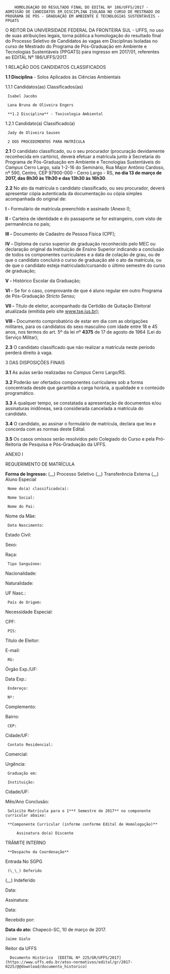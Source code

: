         HOMOLOGAÇÃO DO RESULTADO FINAL DO EDITAL Nº 186/UFFS/2017 - ADMISSÃO DE CANDIDATOS EM DISCIPLINA ISOLADA NO CURSO DE MESTRADO DO PROGRAMA DE PÓS - GRADUAÇÃO EM AMBIENTE E TECNOLOGIAS SUSTENTÁVEIS - PPGATS  

O REITOR DA UNIVERSIDADE FEDERAL DA FRONTEIRA SUL - UFFS, no uso de suas atribuições legais, torna pública a homologação do resultado final do Processo Seletivo de Candidatos às vagas em Disciplinas Isoladas no curso de Mestrado do Programa de Pós-Graduação em Ambiente e Tecnologias Sustentáveis (PPGATS) para ingresso em 2017/01, referentes ao EDITAL Nº 186/UFFS/2017.

 1 RELAÇÃO DOS CANDIDATOS CLASSIFICADOS

 **1.1 Disciplina** - Solos Aplicados às Ciências Ambientais

 1.1.1 Candidatos(as) Classificados(as)

     Isabel Jacobs

     Lana Bruna de Oliveira Engers

     **1.2 Disciplina** - Toxicologia Ambiental

 1.2.1 Candidato(a) Classificado(a)

     Jady de Oliveira Sausen

     2 DOS PROCEDIMENTOS PARA MATRÍCULA

 **2.1** O candidato classificado, ou o seu procurador (procuração devidamente reconhecida em cartório), deverá efetuar a matrícula junto à Secretaria do Programa de Pós-Graduação em Ambiente e Tecnologias Sustentáveis do *Campus* Cerro Largo, sala 1-2-16 do Seminário, Rua Major Antônio Cardoso, nº 590, Centro, CEP 97900-000 - Cerro Largo - RS, **no dia 13 de março de 2017, das 8h30 às 11h30 e das 13h30 às 16h30**.

 **2.2** No ato da matrícula o candidato classificado, ou seu procurador, deverá apresentar cópia autenticada da documentação ou cópia simples acompanhada do original de:

 **I -** Formulário de matrícula preenchido e assinado (Anexo I);

 **II -** Carteira de identidade e do passaporte se for estrangeiro, com visto de permanência no país;

 **III -** Documento de Cadastro de Pessoa Física (CPF);

 **IV -** Diploma de curso superior de graduação reconhecido pelo MEC ou declaração original da Instituição de Ensino Superior indicando a conclusão de todos os componentes curriculares e a data de colação de grau, ou de que o candidato concluirá o curso de graduação até o ato da matrícula, ou de que o candidato esteja matriculado/cursando o último semestre do curso de graduação;

 **V -** Histórico Escolar da Graduação;

 **VI -** Se for o caso, comprovante de que é aluno regular em outro Programa de Pós-Graduação *Stricto Sensu*;

 **VII -** Título de eleitor, acompanhado da Certidão de Quitação Eleitoral atualizada (emitida pelo site www.tse.jus.br);

 **VIII -** Documento comprobatório de estar em dia com as obrigações militares, para os candidatos do sexo masculino com idade entre 18 e 45 anos, nos termos do art. 5º da lei nº **4375** de 17 de agosto de 1964 (Lei do Serviço Militar);

 **2.3** O candidato classificado que não realizar a matrícula neste período perderá direito à vaga.

 3 DAS DISPOSIÇÕES FINAIS

 **3.1** As aulas serão realizadas no *Campus* Cerro Largo/RS.

 **3.2** Poderão ser ofertados componentes curriculares sob a forma concentrada desde que garantida a carga horária, a qualidade e o conteúdo programático.

 **3.3** A qualquer tempo, se constatada a apresentação de documentos e/ou assinaturas inidôneas, será considerada cancelada a matrícula do candidato.

 **3.4** O candidato, ao assinar o formulário de matrícula, declara que leu e concorda com as normas deste Edital.

 **3.5** Os casos omissos serão resolvidos pelo Colegiado do Curso e pela Pró-Reitoria de Pesquisa e Pós-Graduação da UFFS.

 ANEXO I

 REQUERIMENTO DE MATRÍCULA

 **Forma de Ingresso:** (\_\_) Processo Seletivo (\_\_) Transferência Externa (\_\_) Aluno Especial

     Nome do(a) classificado(a):

     Nome Social:

     Nome do Pai: 

   Nome da Mãe:

     Data Nascimento:

   Estado Civil:

   Sexo:

   Raça:

     Tipo Sanguíneo:

   Nacionalidade:

   Naturalidade:

   UF Nasc.:

     País de Origem:

   Necessidade Especial:

   CPF:

     PIS:

   Titulo de Eleitor:

   E-mail:

     RG:

   Órgão Exp./UF:

   Data Exp.:

     Endereço:

     Nº:

   Complemento:

   Bairro:

     CEP:

   Cidade/UF:

     Contato Residencial:

   Comercial:

   Urgência:

     Graduação em:

     Instituição:

   Cidade/UF:

   Mês/Ano Conclusão:

     Solicito Matrícula para o 1**º Semestre de 2017** no componente curricular abaixo:

     **Componente Curricular (informe conforme Edital de Homologação)**

         Assinatura do(a) Discente

 TRÂMITE INTERNO

     **Despacho da Coordenação**

   Entrada No SGPG

  

     (\_\_) Deferido

 (\_\_) Indeferido

  

 Data:

  

 Assinatura:

   Data:

  

 Recebido por:

  

      

  

   **Data do ato:** Chapecó-SC, 10 de março de 2017.   
 

    Jaime Giolo   
 Reitor da UFFS 

      Documento Histórico  [EDITAL Nº 225/GR/UFFS/2017](https://www.uffs.edu.br/atos-normativos/edital/gr/2017-0225/@@download/documento_historico)     
      